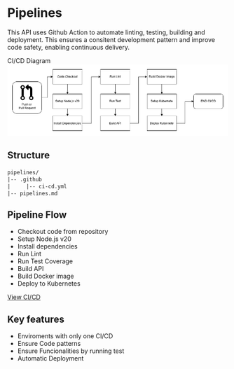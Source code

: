 # Pipelines

This API uses Github Action to automate linting, testing, building and deployment. This ensures a consitent development pattern and improve code safety, enabling continuous delivery.

CI/CD Diagram
![CI/CD Diagram](cicd.drawio.png)

## Structure
```
pipelines/
|-- .github
|     |-- ci-cd.yml
|-- pipelines.md

```

## Pipeline Flow

 - Checkout code from repository
 - Setup Node.js v20
 - Install dependencies
 - Run Lint
 - Run Test Coverage
 - Build API
 - Build Docker image
 - Deploy to Kubernetes

  [View CI/CD](./.github/workflows/ci-cd.yml)

## Key features
 - Enviroments with only one CI/CD
 - Ensure Code patterns
 - Ensure Funcionalities by running test
 - Automatic Deployment

